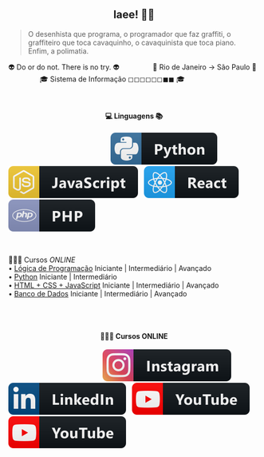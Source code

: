 <h2 align="center">Iaee! 🖖🏾</h2> 

>O desenhista que programa, o programador que faz graffiti, o graffiteiro que toca cavaquinho, o cavaquinista que toca piano. </br>Enfim, a polimatia.


👽 Do or do not. There is no try. 👽 &nbsp; &nbsp; &nbsp; &nbsp; &nbsp; &nbsp; &nbsp; &nbsp; 📌 Rio de Janeiro → São Paulo 📌 &nbsp; &nbsp; &nbsp; &nbsp; &nbsp; &nbsp; &nbsp; &nbsp; 🎓 Sistema de Informação ◻◻◻◻◻◻◼◼ 🎓

<br/>

<h4 align="center"> 💻 Linguagens 📚 </h4>

&nbsp; &nbsp;  &nbsp;  &nbsp;  &nbsp;  &nbsp;  &nbsp;  &nbsp;  &nbsp;  &nbsp;  &nbsp;  &nbsp;  &nbsp;  &nbsp;  &nbsp;  &nbsp;  &nbsp;  &nbsp;  &nbsp;  &nbsp;  &nbsp;  &nbsp;  &nbsp;  &nbsp;  &nbsp;  &nbsp; ![python](https://github.com/MikeCodesDotNET/ColoredBadges/raw/master/svg/dev/languages/python.svg) &nbsp; ![js](https://github.com/MikeCodesDotNET/ColoredBadges/raw/master/svg/dev/languages/js.svg) &nbsp; ![react](https://github.com/MikeCodesDotNET/ColoredBadges/raw/master/svg/dev/frameworks/react.svg) &nbsp; ![php](https://github.com/MikeCodesDotNET/ColoredBadges/raw/master/svg/dev/languages/php.svg) 

<br/>

👨🏾‍🏫 Cursos *ONLINE*<br/>
      • [Lógica de Programação](https://www.superprof.com.br/logica-programacao-tudo-voce-precisa-saber-para-ser-bom-desenvolvedor.html) Iniciante | Intermediário | Avançado<br/>
      • [Python](https://www.superprof.com.br/aprenda-python-maneira-correta-com-exercicios-fixacao-bonus-sobre-games.html) Iniciante | Intermediário<br/> 
      • [HTML + CSS + JavaScript](https://www.superprof.com.br/html-css-javascript-isso-mesmo-tudo-curso-para-inciantes-intermediarios.html) Iniciante | Intermediário | Avançado<br/>
      • [Banco de Dados](https://www.superprof.com.br/aulas-banco-dados-com-linguagem-sql-zero-para-iniciantes.html) Iniciante | Intermediário | Avançado

<br/>
<br/>

<h4 align="center"> 👨🏾‍🏫 Cursos ONLINE </h4>

&nbsp; &nbsp;  &nbsp;  &nbsp;  &nbsp;  &nbsp;  &nbsp;  &nbsp;  &nbsp;  &nbsp;  &nbsp;  &nbsp;  &nbsp;  &nbsp;  &nbsp;  &nbsp;  &nbsp;  &nbsp;  &nbsp;  &nbsp;  &nbsp;  &nbsp;  &nbsp;  &nbsp; [![instagram](https://github.com/MikeCodesDotNET/ColoredBadges/raw/master/svg/social/instagram.svg)](https://instagram.com/ebony.programador/) &nbsp; [![linkedin](https://github.com/MikeCodesDotNET/ColoredBadges/raw/master/svg/social/linkedin.svg)](https://www.linkedin.com/in/leonardo-alves-7b5aa5152/) &nbsp; [![youtube](https://github.com/MikeCodesDotNET/ColoredBadges/raw/master/svg/streaming/youtube.svg)](https://www.youtube.com/channel/UC8fRZfYGd21_D8DwuEcFuHw) &nbsp; [ ![youtube](https://github.com/MikeCodesDotNET/ColoredBadges/raw/master/svg/streaming/youtube.svg)](https://www.youtube.com/channel/UCgMsaDIka3GpY3GSKSnUNZg)


